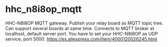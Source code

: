 # hhc_n8i8op_mqtt
HHC-N8I8OP MQTT gateway. Publish your relay board as MQTT topic tree. Can support several boards at same time. Connects to MQTT broker at localhost, default server port.
You have to set your HHC-N8I8OP as UDP service, port 5000.
https://es.aliexpress.com/item/4000120026245.html
